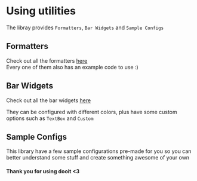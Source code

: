 # Using utilities

The libray provides `Formatters`, `Bar Widgets` and `Sample Configs`

## Formatters

Check out all the formatters [here](/formatters/description) \
Every one of them also has an example code to use :)


## Bar Widgets

Check out all the bar widgets [here](/widgets/clock)

They can be configured with different colors, plus have some custom options such as `TextBox` and `Custom`

## Sample Configs

This library have a few sample configurations pre-made for you so you can better understand some stuff and create something awesome of your own


#### Thank you for using dooit <3
